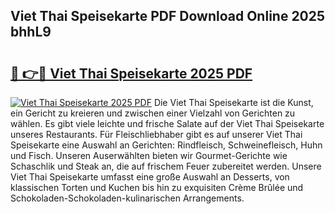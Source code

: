 ## Viet Thai Speisekarte PDF Download Online 2025 bhhL9

# <h2><a href="http://gc8zql.nevu.top/?p=Viet+Thai+Speisekarte">🔗 👉🔴 Viet Thai Speisekarte 2025 PDF</a></h2>

[![Viet Thai Speisekarte 2025 PDF](https://i.imgur.com/dBaPXMq.png)](http://gc8zql.nevu.top/?p=Viet+Thai+Speisekarte)
Die Viet Thai Speisekarte ist die Kunst, ein Gericht zu kreieren und zwischen einer Vielzahl von Gerichten zu wählen. Es gibt viele leichte und frische Salate auf der Viet Thai Speisekarte unseres Restaurants. Für Fleischliebhaber gibt es auf unserer Viet Thai Speisekarte eine Auswahl an Gerichten: Rindfleisch, Schweinefleisch, Huhn und Fisch. Unseren Auserwählten bieten wir Gourmet-Gerichte wie Schaschlik und Steak an, die auf frischem Feuer zubereitet werden. Unsere Viet Thai Speisekarte umfasst eine große Auswahl an Desserts, von klassischen Torten und Kuchen bis hin zu exquisiten Crème Brûlée und Schokoladen-Schokoladen-kulinarischen Arrangements.
